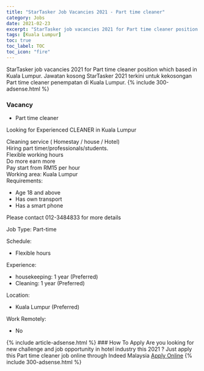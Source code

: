 ```yaml
---
title: "StarTasker Job Vacancies 2021 - Part time cleaner" 
category: Jobs 
date: 2021-02-23 
excerpt: "StarTasker job vacancies 2021 for Part time cleaner position which based in Kuala Lumpur. Jawatan kosong StarTasker 2021 terkini untuk kekosongan Part time cleaner penempatan di Kuala Lumpur" 
tags: [Kuala Lumpur] 
toc: true 
toc_label: TOC 
toc_icon: "fire" 
--- 
```


StarTasker job vacancies 2021 for Part time cleaner position which based in Kuala Lumpur. Jawatan kosong StarTasker 2021 terkini untuk kekosongan Part time cleaner penempatan di Kuala Lumpur. 
{% include 300-adsense.html %} 
### Vacancy 
- Part time cleaner 
<div><p>Looking for Experienced CLEANER in Kuala Lumpur</p><p>Cleaning service ( Homestay / house / Hotel)<br>Hiring part timer/professionals/students.<br>Flexible working hours<br>Do more earn more<br>Pay start from RM15 per hour<br>Working area: Kuala Lumpur<br>Requirements:</p><ul><li>Age 18 and above</li><li>Has own transport</li><li>Has a smart phone</li></ul><p>Please contact 012-3484833 for more details</p><p>Job Type: Part-time</p><p>Schedule:</p><ul><li>Flexible hours</li></ul><p>Experience:</p><ul><li>housekeeping: 1 year (Preferred)</li><li>Cleaning: 1 year (Preferred)</li></ul><p>Location:</p><ul><li>Kuala Lumpur (Preferred)</li></ul><p>Work Remotely:</p><ul><li>No</li></ul></div> 
{% include article-adsense.html %} 
### How To Apply 
Are you looking for new challenge and job opportunity in hotel industry this 2021 ?
Just apply this Part time cleaner job online through Indeed Malaysia 
<a href="https://malaysia.indeed.com/viewjob?jk=0eb77d1477eb4bd4" class="btn btn--info" target="_blank" rel="nofollow noopenner">Apply Online</a> 
{% include 300-adsense.html %} 
